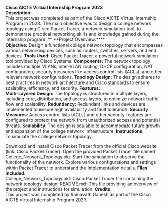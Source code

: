 **Cisco AICTE Virtual Internship Program 2023**</br>
**Description:**</br>
This project was completed as part of the Cisco AICTE Virtual Internship Program in 2023. The main objective was to design a college network topology using Cisco Packet Tracer, a network simulation tool, to demonstrate practical networking skills and knowledge gained during the internship program.
**
**Project Overview:****</br>
**Objective:** Design a functional college network topology that encompasses various networking devices, such as routers, switches, servers, and end devices.
**Tools Used:** Cisco Packet Tracer, a powerful network simulation tool provided by Cisco Systems.
**Components:** The network topology includes multiple VLANs, inter-VLAN routing, DHCP configuration, NAT configuration, security measures like access control lists (ACLs), and other relevant network configurations.
**Topology Design:** The design adheres to best practices in network architecture and Cisco standards to ensure scalability, efficiency, and security.
**Features:**</br>
**Multi-Layered Design:** The topology is structured in multiple layers, including core, distribution, and access layers, to optimize network traffic flow and scalability.
**Redundancy:** Redundant links and devices are implemented to ensure high availability and fault tolerance.
**Security Measures**: Access control lists (ACLs) and other security features are configured to protect the network from unauthorized access and potential threats.
**Scalability**: The design is scalable to accommodate future growth and expansion of the college network infrastructure.
**Instructions:**</br>
To simulate the college network topology:

Download and install Cisco Packet Tracer from the official Cisco website (link: Cisco Packet Tracer).
Open the provided Packet Tracer file named College_Network_Topology.pkt.
Start the simulation to observe the functionality of the network.
Explore various configurations and settings within Packet Tracer to understand the implementation details.
**Files Included:**</br>
College_Network_Topology.pkt: Cisco Packet Tracer file containing the network topology design.
README.md: This file providing an overview of the project and instructions for simulation.
**Credits:**</br>
This project was completed by Ramavath Ganesh as part of the Cisco AICTE Virtual Internship Program 2023.

